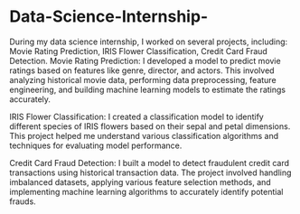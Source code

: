 # Data-Science-Internship-
During my data science internship, I worked on several projects, including: Movie Rating Prediction, IRIS Flower Classification, Credit Card Fraud Detection.
Movie Rating Prediction: I developed a model to predict movie ratings based on features like genre, director, and actors. This involved analyzing historical movie data, performing data preprocessing, feature engineering, and building machine learning models to estimate the ratings accurately.

IRIS Flower Classification: I created a classification model to identify different species of IRIS flowers based on their sepal and petal dimensions. This project helped me understand various classification algorithms and techniques for evaluating model performance.

Credit Card Fraud Detection: I built a model to detect fraudulent credit card transactions using historical transaction data. The project involved handling imbalanced datasets, applying various feature selection methods, and implementing machine learning algorithms to accurately identify potential frauds.
